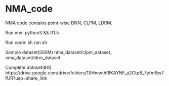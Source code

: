 # NMA_code
<p>NMA code contains point-wise DNN, CLPM, LDRM.</p>
<p>Run env: python3 && tf1.5</p>
<p>Run code: sh run.sh</p>
<p>Sample dataset(500M) nma_dataset/clpm_dataset, nma_dataset/ldrm_dataset
<p>Complete dataset(8G) https://drive.google.com/drive/folders/1XHmwthRlKAYNF_a2Ctp8_7yfmfbs7fUR?usp=share_link </p>
